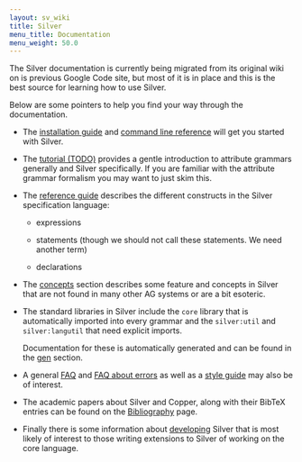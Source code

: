 ```yaml
---
layout: sv_wiki
title: Silver
menu_title: Documentation
menu_weight: 50.0
---
```


The Silver documentation is currently being migrated from its original
wiki on is previous Google Code site, but most of it is in place and
this is the best source for learning how to use Silver.

Below are some pointers to help you find your way through the
documentation. 

* The [installation guide](install-guide) and [command line
  reference](command-line-reference) will get you started
  with Silver.

* The [tutorial (TODO)](silver/doc/tutorial) provides a gentle
  introduction to attribute grammars generally and Silver
  specifically.  If you are familiar with the attribute grammar
  formalism you may want to just skim this.

* The [reference guide](silver/doc/ref) describes the different
  constructs in the Silver specification language:

  * expressions

  * statements (though we should not call these statements.  We need
    another term)

  * declarations

* The [concepts](silver/doc/concepts) section describes some feature
  and concepts in Silver that are not found in many other AG systems
  or are a bit esoteric.

* The standard libraries in Silver include the `core` library that is
  automatically imported into every grammar and the `silver:util` and
  `silver:langutil` that need explicit imports.

  Documentation for these is automatically generated and can be found
  in the [gen](silver/doc/gen) section.

* A general [FAQ](silver/doc/fag) and [FAQ about
  errors](silver/doc/error-fac) as well as a [style
  guide](silver/doc/style-guide) may also be of interest.  

* The academic papers about Silver and Copper, along with their BibTeX
  entries can be found on the [Bibliography](silver/doc/bibliograph)
  page.

* Finally there is some information about [developing](silver/doc/dev)
  Silver that is most likely of interest to those writing extensions
  to Silver of working on the core language.
